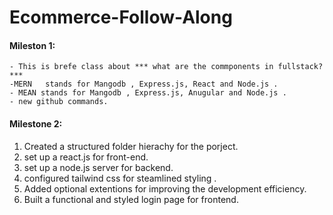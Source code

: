 # Ecommerce-Follow-Along
#### Mileston 1: #
    - This is brefe class about *** what are the commponents in fullstack? ***
    -MERN   stands for Mangodb , Express.js, React and Node.js .
    - MEAN stands for Mangodb , Express.js, Anugular and Node.js .
    - new github commands.
#### Milestone 2: #
1. Created a structured  folder hierachy for the porject.
2. set up a react.js for front-end.
3. set up a node.js server for backend.
4. configured tailwind css for steamlined styling .
5. Added optional extentions for improving the development efficiency.
6. Built a functional and styled login page for frontend.
